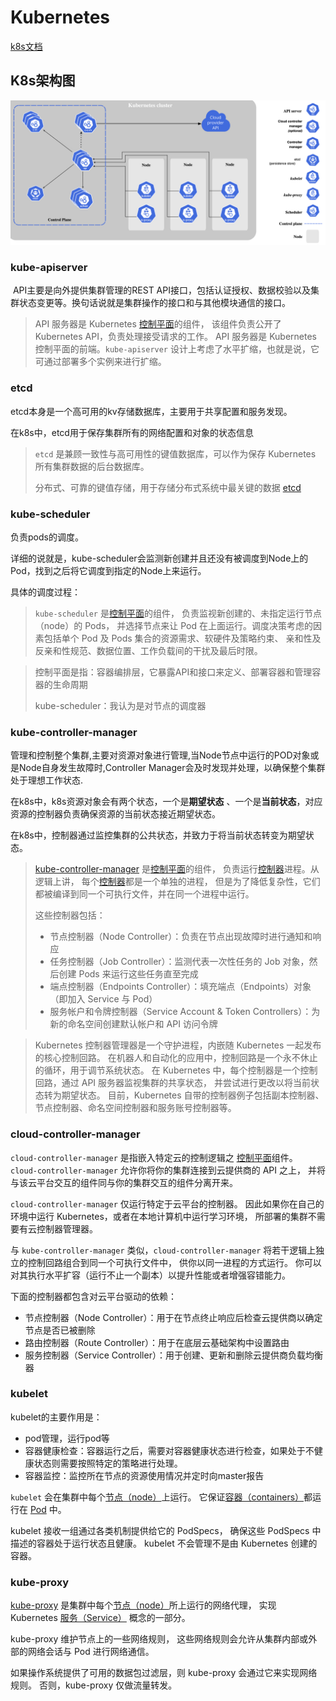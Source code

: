 # Kubernetes

[k8s文档](https://kubernetes.io/zh-cn/docs/home/)

## K8s架构图

![image-20220817153344285](../K8s.assets/image-20220817153344285-0721626.png)

### kube-apiserver

​	 API主要是向外提供集群管理的REST API接口，包括认证授权、数据校验以及集群状态变更等。换句话说就是集群操作的接口和与其他模块通信的接口。



> API 服务器是 Kubernetes [控制平面](https://kubernetes.io/zh-cn/docs/reference/glossary/?all=true#term-control-plane)的组件， 该组件负责公开了 Kubernetes API，负责处理接受请求的工作。 API 服务器是 Kubernetes 控制平面的前端。`kube-apiserver` 设计上考虑了水平扩缩，也就是说，它可通过部署多个实例来进行扩缩。



### etcd

etcd本身是一个高可用的kv存储数据库，主要用于共享配置和服务发现。

在k8s中，etcd用于保存集群所有的网络配置和对象的状态信息



> `etcd` 是兼顾一致性与高可用性的键值数据库，可以作为保存 Kubernetes 所有集群数据的后台数据库。
>
> 分布式、可靠的键值存储，用于存储分布式系统中最关键的数据 [etcd](https://etcd.io)

### kube-scheduler

负责pods的调度。

​	详细的说就是，kube-scheduler会监测新创建并且还没有被调度到Node上的Pod，找到之后将它调度到指定的Node上来运行。

具体的调度过程：

>  `kube-scheduler` 是[控制平面](https://kubernetes.io/zh-cn/docs/reference/glossary/?all=true#term-control-plane)的组件， 负责监视新创建的、未指定运行节点（node）的 Pods， 并选择节点来让 Pod 在上面运行。调度决策考虑的因素包括单个 Pod 及 Pods 集合的资源需求、软硬件及策略约束、 亲和性及反亲和性规范、数据位置、工作负载间的干扰及最后时限。



> 控制平面是指：容器编排层，它暴露API和接口来定义、部署容器和管理容器的生命周期
>
> kube-scheduler：我认为是对节点的调度器

### kube-controller-manager

管理和控制整个集群,主要对资源对象进行管理,当Node节点中运行的POD对象或是Node自身发生故障时,Controller Manager会及时发现并处理，以确保整个集群处于理想工作状态.

在k8s中，k8s资源对象会有两个状态，一个是**期望状态** 、一个是**当前状态**，对应资源的控制器负责确保资源的当前状态接近期望状态。

在k8s中，控制器通过监控集群的公共状态，并致力于将当前状态转变为期望状态。

>  [kube-controller-manager](https://kubernetes.io/zh-cn/docs/reference/command-line-tools-reference/kube-controller-manager/) 是[控制平面](https://kubernetes.io/zh-cn/docs/reference/glossary/?all=true#term-control-plane)的组件， 负责运行[控制器](https://kubernetes.io/zh-cn/docs/concepts/architecture/controller/)进程。从逻辑上讲， 每个[控制器](https://kubernetes.io/zh-cn/docs/concepts/architecture/controller/)都是一个单独的进程， 但是为了降低复杂性，它们都被编译到同一个可执行文件，并在同一个进程中运行。
>
> 这些控制器包括：
>
> - 节点控制器（Node Controller）：负责在节点出现故障时进行通知和响应
> - 任务控制器（Job Controller）：监测代表一次性任务的 Job 对象，然后创建 Pods 来运行这些任务直至完成
> - 端点控制器（Endpoints Controller）：填充端点（Endpoints）对象（即加入 Service 与 Pod）
> - 服务帐户和令牌控制器（Service Account & Token Controllers）：为新的命名空间创建默认帐户和 API 访问令牌

> Kubernetes 控制器管理器是一个守护进程，内嵌随 Kubernetes 一起发布的核心控制回路。 在机器人和自动化的应用中，控制回路是一个永不休止的循环，用于调节系统状态。 在 Kubernetes 中，每个控制器是一个控制回路，通过 API 服务器监视集群的共享状态， 并尝试进行更改以将当前状态转为期望状态。 目前，Kubernetes 自带的控制器例子包括副本控制器、节点控制器、命名空间控制器和服务账号控制器等。

### cloud-controller-manager

`cloud-controller-manager` 是指嵌入特定云的控制逻辑之 [控制平面](https://kubernetes.io/zh-cn/docs/reference/glossary/?all=true#term-control-plane)组件。 `cloud-controller-manager` 允许你将你的集群连接到云提供商的 API 之上， 并将与该云平台交互的组件同与你的集群交互的组件分离开来。

`cloud-controller-manager` 仅运行特定于云平台的控制器。 因此如果你在自己的环境中运行 Kubernetes，或者在本地计算机中运行学习环境， 所部署的集群不需要有云控制器管理器。

与 `kube-controller-manager` 类似，`cloud-controller-manager` 将若干逻辑上独立的控制回路组合到同一个可执行文件中， 供你以同一进程的方式运行。 你可以对其执行水平扩容（运行不止一个副本）以提升性能或者增强容错能力。

下面的控制器都包含对云平台驱动的依赖：

- 节点控制器（Node Controller）：用于在节点终止响应后检查云提供商以确定节点是否已被删除
- 路由控制器（Route Controller）：用于在底层云基础架构中设置路由
- 服务控制器（Service Controller）：用于创建、更新和删除云提供商负载均衡器

### kubelet

kubelet的主要作用是：

+ pod管理，运行pod等
+ 容器健康检查：容器运行之后，需要对容器健康状态进行检查，如果处于不健康状态则需要按照特定的策略进行处理。
+ 容器监控：监控所在节点的资源使用情况并定时向master报告

`kubelet` 会在集群中每个[节点（node）](https://kubernetes.io/zh-cn/docs/concepts/architecture/nodes/)上运行。 它保证[容器（containers）](https://kubernetes.io/zh-cn/docs/concepts/overview/what-is-kubernetes/#why-containers)都运行在 [Pod](https://kubernetes.io/docs/concepts/workloads/pods/pod-overview/) 中。

kubelet 接收一组通过各类机制提供给它的 PodSpecs， 确保这些 PodSpecs 中描述的容器处于运行状态且健康。 kubelet 不会管理不是由 Kubernetes 创建的容器。

### kube-proxy

[kube-proxy](https://kubernetes.io/zh-cn/docs/reference/command-line-tools-reference/kube-proxy/) 是集群中每个[节点（node）](https://kubernetes.io/zh-cn/docs/concepts/architecture/nodes/)所上运行的网络代理， 实现 Kubernetes [服务（Service）](https://kubernetes.io/zh-cn/docs/concepts/services-networking/service/) 概念的一部分。

kube-proxy 维护节点上的一些网络规则， 这些网络规则会允许从集群内部或外部的网络会话与 Pod 进行网络通信。

如果操作系统提供了可用的数据包过滤层，则 kube-proxy 会通过它来实现网络规则。 否则，kube-proxy 仅做流量转发。

